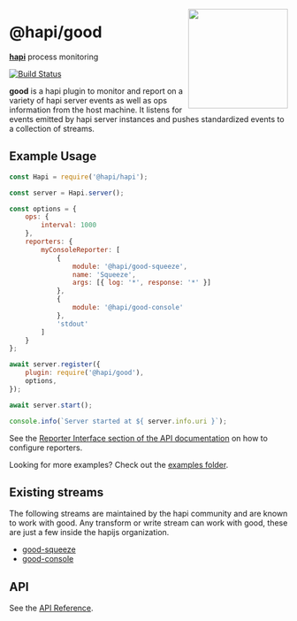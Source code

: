 <a href="http://hapijs.com"><img src="https://raw.githubusercontent.com/hapijs/assets/master/images/family.png" width="180px" align="right" /></a>

# @hapi/good

[**hapi**](https://github.com/hapijs/hapi) process monitoring

[![Build Status](https://secure.travis-ci.org/hapijs/good.svg?branch=master)](http://travis-ci.org/hapijs/good)

**good** is a hapi plugin to monitor and report on a variety of hapi server events as well as ops information from the host machine. It listens for events emitted by hapi server instances and pushes standardized events to a collection of streams.

## Example Usage

```javascript
const Hapi = require('@hapi/hapi');

const server = Hapi.server();

const options = {
    ops: {
        interval: 1000
    },
    reporters: {
        myConsoleReporter: [
            {
                module: '@hapi/good-squeeze',
                name: 'Squeeze',
                args: [{ log: '*', response: '*' }]
            },
            {
                module: '@hapi/good-console'
            },
            'stdout'
        ]
    }
};

await server.register({
    plugin: require('@hapi/good'),
    options,
});

await server.start();

console.info(`Server started at ${ server.info.uri }`);

```

See the [Reporter Interface section of the API documentation](https://github.com/hapijs/good/blob/master/API.md#reporter-interface) on how to configure reporters.

Looking for more examples? Check out the [examples folder](https://github.com/hapijs/good/tree/master/examples).

## Existing streams

The following streams are maintained by the hapi community and are known to work with good. Any transform or write stream can work with good, these are just a few inside the hapijs organization.

- [good-squeeze](https://github.com/hapijs/good-squeeze)
- [good-console](https://github.com/hapijs/good-console)

## API

See the [API Reference](API.md).

